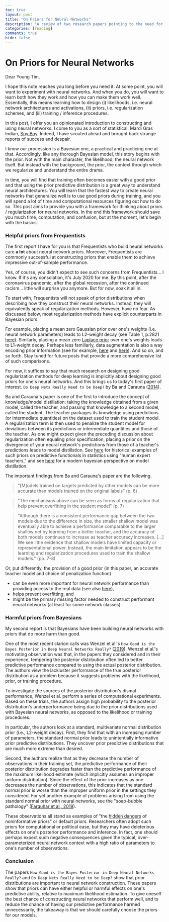 ```yaml
---
toc: true
layout: post
title: "On Priors for Neural Networks"
description: "A review of two research papers pointing to the need for carefully chosen priors for one's neural networks."
categories: [reading]
comments: true
hide: false
---
```

# On Priors for Neural Networks

Dear Young Tim,

I hope this note reaches you long before you need it.
At some point, you will want to experiment with neural networks.
And when you do, you will want to learn both how they work and how you can make them work well.
Essentially, this means learning how to design (i) likelihoods, i.e. neural network architectures and activations, (ii) priors, i.e. regularization schemes, and (iii) training / inference procedures.

In this post, I offer you an opinionated introduction to constructing and using neural networks.
I come to you as a sort of statistical, Mardi Gras Indian, [Spy Boy](https://www.mardigrasneworleans.com/history/mardi-gras-indians/ranks).
Indeed, I have scouted ahead and brought back strange reports of success and despair.

I know our procession is a Bayesian one, a practical and practicing one at that.
Accordingly, like any thorough Bayesian model, this story begins with the prior.
Not with the main character, the likelihood, the neural network itself.
But instead with the background, the prior, the context through which we regularize and understand the entire drama.

In time, you will find that training often becomes easier with a good prior and that using the prior predictive distribution is a great way to understand neural architectures.
You will learn that the fastest way to create neural networks that generalize well is to use good priors during training, and you will spend a lot of time and computational resources figuring out how to do so.
This post aims to provide you with a framework for thinking about priors / regularization for neural networks.
In the end this framework should save you much time, computation, and confusion, but at the moment, let's begin with the basics.

### Helpful priors from Frequentists
The first report I have for you is that Frequentists who build neural networks care **a lot** about neural network priors.
Moreover, Frequentists are commonly successful at constructing priors that enable them to achieve impressive out-of-sample performance.

Yes, of course, you didn't expect to see such concerns from Frequentists... I know.
If it's any consolation, it's July 2020 for me.
By this point, after the coronavirus pandemic, after the global recession, after the continued racism... little will surprise you anymore.
But for now, soak it all in.

To start with, Frequentists will not speak of prior distributions when describing how they construct their neural networks.
Instead, they will equivalently speak of regularization methods.
However, have no fear.
As discussed below, most regularization methods have explicit counterparts in Bayesian priors.

For example, placing a mean zero Gaussian prior over one's weights (i.e. neural network parameters) leads to L2-weight decay (see Table 1, p.2821 [here](http://www.yaroslavvb.com/papers/chen-on.pdf)).
Similarly, placing a mean zero [Laplace prior](https://www.researchgate.net/profile/Peter_Williams19/publication/2719575_Bayesian_Regularisation_and_Pruning_using_a_Laplace_Prior/links/58fde123aca2728fa70f6aab/Bayesian-Regularisation-and-Pruning-using-a-Laplace-Prior.pdf) over one's weights leads to L1-weight decay.
Perhaps less familiarly, data augmentation is also a way encoding prior information (see for example, [here](http://cbcl.mit.edu/publications/ps/niyogi_poggio_girosi_1998.pdf) and [here](https://onlinelibrary.wiley.com/doi/abs/10.1002/sim.902)).
And so on, and so forth.
Stay tuned for future posts that provide a more comprehensive list of such comparisons.

For now, it suffices to say that much research on designing good regularization methods for deep learning is implicitly about designing good priors for one's neural networks.
And this brings us to today's first paper of interest.
`Do Deep Nets Really Need to be Deep?` by Ba and Carauna ([2014](https://arxiv.org/abs/1312.6184)).

Ba and Carauna's paper is one of the first to introduce the concept of knowledge/model distillation: taking the knowledge obtained from a given model, called the teacher, and passing that knowledge to a second model, called the student.
The teacher packages its knowledge using predictions (or intermediate quantities) on the dataset used to train the student model.
A regularization term is then used to penalize the student model for deviations between its predictions or intermediate quantities and those of the teacher.
As one might expect given the preceding discussion about regularization often equaling prior specification, placing a prior on the divergence of your neural network's predictions from those of a teacher's predictions leads to model distillation.
See [here](https://www.tandfonline.com/doi/abs/10.1080/01621459.1996.10476713) for historical examples of such priors on predictive functionals in statistics using "human expert teachers," and see [here](https://arxiv.org/pdf/1912.00874.pdf) for a modern bayesian perspective on model distillation.

The important findings from Ba and Carauna's paper are the following.
> "[M]odels trained on targets predicted by other models can be more accurate than models trained on the original labels" (p. 6)

   > "The mechanisms above can be seen as forms of regularization that help prevent overfitting in the student model" (p. 7)

   > "Although there is a consistent performance gap between the two models due to the difference in size, the smaller shallow model was eventually able to achieve a performance comparable to the larger shallow net by learning from a better teacher, and the accuracy of both models continues to increase as teacher accuracy increases. [...] We see little evidence that shallow models have limited capacity or representational power. Instead, the main limitation appears to be the learning and regularization procedures used to train the shallow models." (pp. 7-8)

Or, put differently, the provision of a good prior (in this paper, an accurate teacher model and choice of penalization function)
- can be even more important for neural network performance than providing access to the real data (see also [here](https://www.aaai.org/ocs/index.php/AAAI/AAAI17/paper/view/14967/14447)),
- helps prevent overfitting, and
- might be the primary missing factor needed to construct performant neural networks (at least for some network classes).

### Harmful priors from Bayesians
My second report is that Bayesians have been building neural networks with priors that do more harm than good.

One of the most recent clarion calls was Wenzel et al.'s `How Good is the Bayes Posterior in Deep Neural Networks Really?` ([2019](https://arxiv.org/abs/2002.02405)).
Wenzel et al.'s motivating observation was that, in the papers they considered and in their experience, tempering the posterior distribution often led to better predictive performance compared to using the actual posterior distribution.
The authors view the lackluster performance of the true posterior distribution as a problem because it suggests problems with the likelihood, prior, or training procedure.

To investigate the sources of the posterior distribution's dismal performance, Wenzel et al. perform a series of computational experiments.
Based on these trials, the authors assign high probability to the posterior distribution's underperformance being due to the prior distributions used with Bayesian neural networks, as opposed to the likelihood or training procedures.

In particular, the authors look at a standard, multivariate normal distribution prior (i.e., L2-weight decay).
First, they find that with an increasing number of parameters, the standard normal prior leads to unintentially informative prior predictive distributions.
They uncover prior predictive distributions that are much more extreme than desired.

Second, the authors realize that as they decrease the number of observations in their training set, the predictive performance of their posterior distribution degrades faster than the predictive performance of the maximum likelihood estimate (which implicitly assumes an improper uniform distribution).
Since the effect of the prior increases as one decreases the number of observations, this indicates that the standard normal prior is worse than the improper uniform prior in the settings they considered.
For yet another example of problems arising from using the standard normal prior with neural networks, see the "soap-bubble pathology" ([Farquhar et al., 2019](https://arxiv.org/pdf/1907.00865.pdf)).

These observations all stand as examples of "the [hidden dangers](https://statmodeling.stat.columbia.edu/2013/11/21/hidden-dangers-noninformative-priors/) of noninformative priors" or default priors.
Researchers often adopt such priors for computational or political ease, but they may have deleterious effects on one's posterior performance and inference.
In fact, one should perhaps expect such negative consequences given the typical, over-parameterized neural network context with a high ratio of parameters to one's number of observations.

### Conclusion
The papers `How Good is the Bayes Posterior in Deep Neural Networks Really?` and `Do Deep Nets Really Need to be Deep?` show that prior distributions are important to neural network construction.
These papers show that priors can have either helpful or harmful effects on one's predictive ability, relative to maximum likelihood estimation.
To give oneself the best chance of constructing neural networks that perform well, and to reduce the chance of having our predictive performance harmed unnecessarily, the takeaway is that we should carefully choose the priors for our models.
